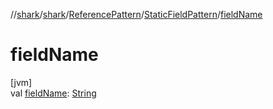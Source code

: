 //[shark](../../../../index.md)/[shark](../../index.md)/[ReferencePattern](../index.md)/[StaticFieldPattern](index.md)/[fieldName](field-name.md)

# fieldName

[jvm]\
val [fieldName](field-name.md): [String](https://kotlinlang.org/api/latest/jvm/stdlib/kotlin/-string/index.html)
